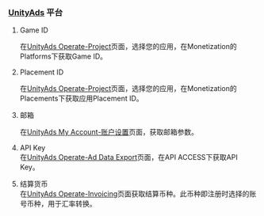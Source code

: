 ###   [UnityAds](http://unity3d.com/cn/services/ads) 平台
1.  Game ID
 
    在[UnityAds Operate-Project](https://operate.dashboard.unity3d.com/organizations/14568570411381/projects)页面，选择您的应用，在Monetization的Platforms下获取Game ID。

2. Placement ID 

    在[UnityAds Operate-Project](https://operate.dashboard.unity3d.com/organizations/14568570411381/projects)页面，选择您的应用，在Monetization的Placements下获取应用Placement ID。

3. 邮箱
    
     在[UnityAds My Account-账户设置](https://id.unity.com/zh/account/edit)页面，获取邮箱参数。
  
4. API Key    
在[UnityAds Operate-Ad Data Export](https://operate.dashboard.unity3d.com/organizations/14568570411381/apikey)页面，在API ACCESS下获取API Key。

5.  结算货币    
在[UnityAds Operate-Invoicing](https://operate.dashboard.unity3d.com/organizations/14568570411381/invoicing)页面获取结算币种。此币种即注册时选择的账号币种，用于汇率转换。

